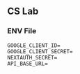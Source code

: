 ## CS Lab

### ENV File
```env
GOOGLE_CLIENT_ID=
GOOGLE_CLIENT_SECRET=
NEXTAUTH_SECRET=
API_BASE_URL=
```
